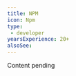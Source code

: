 ```yaml
---
title: NPM
icon: Npm
type:
 - developer
yearsExperience: 20+
alsoSee:
---
```


Content pending
